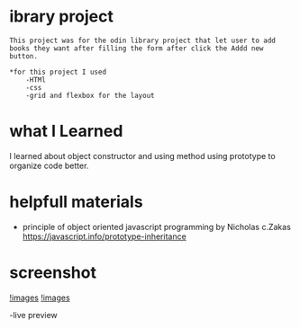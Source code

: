 # ibrary project
    This project was for the odin library project that let user to add books they want after filling the form after click the Addd new button.

    *for this project I used
        -HTMl
        -css
        -grid and flexbox for the layout
# what I Learned  
I learned about object constructor and using method using prototype to organize code better.

# helpfull materials
 - principle of object oriented javascript programming by Nicholas c.Zakas
   https://javascript.info/prototype-inheritance

 # screenshot
 [!images](image/form.jpg)
 [!images](image/book-card.jpg)

 -live preview